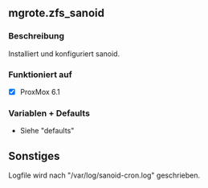 ## mgrote.zfs_sanoid

### Beschreibung
Installiert und konfiguriert sanoid.

### Funktioniert auf
- [x] ProxMox 6.1

### Variablen + Defaults
- Siehe "defaults"

## Sonstiges
Logfile wird nach "/var/log/sanoid-cron.log" geschrieben.
